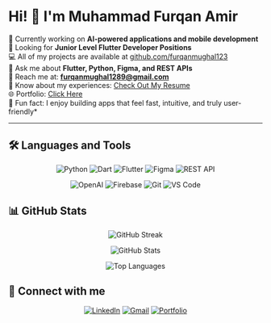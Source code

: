 # Hi! 👋 I'm Muhammad Furqan Amir  

🚀 Currently working on **AI-powered applications and mobile development**  
🔎 Looking for **Junior Level Flutter Developer Positions**  
💻 All of my projects are available at [github.com/furqanmughal123](https://github.com/furqanmughal123)  
💬 Ask me about **Flutter, Python, Figma, and REST APIs**  
📧 Reach me at: **furqanmughal1289@gmail.com**  
📄 Know about my experiences: [Check Out My Resume](https://drive.google.com/file/d/1fBgyfaZdIQNNg_8rKuzk1Q070U8GvbfB/view)  
🌐 Portfolio: [Click Here](https://furqanamir.netlify.app/)  
🚀 Fun fact: I enjoy building apps that feel fast, intuitive, and truly user-friendly*  

---

## 🛠️ Languages and Tools  
<div align="center"> 

![Python](https://img.shields.io/badge/Python-3776AB?style=for-the-badge&logo=python&logoColor=white)  ![Dart](https://img.shields.io/badge/Dart-0175C2?style=for-the-badge&logo=dart&logoColor=white)  ![Flutter](https://img.shields.io/badge/Flutter-02569B?style=for-the-badge&logo=flutter&logoColor=white)  ![Figma](https://img.shields.io/badge/Figma-F24E1E?style=for-the-badge&logo=figma&logoColor=white)  ![REST API](https://img.shields.io/badge/REST%20API-009688?style=for-the-badge&logo=swagger&logoColor=white)  

![OpenAI](https://img.shields.io/badge/OpenAI-412991?style=for-the-badge&logo=openai&logoColor=white)  ![Firebase](https://img.shields.io/badge/Firebase-FFCA28?style=for-the-badge&logo=firebase&logoColor=black)  ![Git](https://img.shields.io/badge/Git-F05033?style=for-the-badge&logo=git&logoColor=white)  ![VS Code](https://img.shields.io/badge/VS%20Code-0078d7?style=for-the-badge&logo=visual-studio-code&logoColor=white)  

</div>


## 📊 GitHub Stats  
<div align="center"> 

![GitHub Streak](https://github-readme-streak-stats.vercel.app/api?user=furqanmughal123&theme=dark&hide_border=true)

![GitHub Stats](https://github-readme-stats.vercel.app/api?username=furqanmughal123&show_icons=true&theme=dark&hide_border=true)

![Top Languages](https://github-readme-stats.vercel.app/api/top-langs/?username=furqanmughal123&layout=compact&theme=dark&hide_border=true)

</div>


## 🤝 Connect with me  
<div align="center">

[![LinkedIn](https://img.shields.io/badge/LinkedIn-blue?style=for-the-badge&logo=linkedin)](https://www.linkedin.com/in/furqan-amir-583101310?utm_source=share&utm_campaign=share_via&utm_content=profile&utm_medium=android_app)  [![Gmail](https://img.shields.io/badge/Gmail-red?style=for-the-badge&logo=gmail&logoColor=white)](mailto:furqanmughal1289@gmail.com)  [![Portfolio](https://img.shields.io/badge/Portfolio-000000?style=for-the-badge&logo=vercel&logoColor=white)](https://furqanamir.netlify.app/)  

</div>

